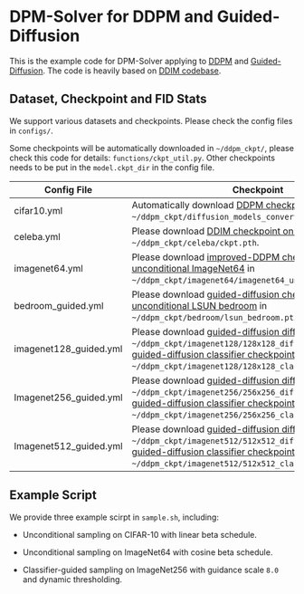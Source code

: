 # DPM-Solver for DDPM and Guided-Diffusion

This is the example code for DPM-Solver applying to [DDPM](https://arxiv.org/abs/2006.11239) and [Guided-Diffusion](https://arxiv.org/abs/2105.05233). The code is heavily based on [DDIM codebase](https://github.com/ermongroup/ddim).

## Dataset, Checkpoint and FID Stats
We support various datasets and checkpoints. Please check the config files in `configs/`.

Some checkpoints will be automatically downloaded in `~/ddpm_ckpt/`, please check this code for details: `functions/ckpt_util.py`. Other checkpoints needs to be put in the `model.ckpt_dir` in the config file.

| Config File            | Checkpoint                                                   | FID Stats                                                    |
| ---------------------- | ------------------------------------------------------------ | ------------------------------------------------------------ |
| cifar10.yml            | Automatically download [DDPM checkpoint on CIFAR-10](https://github.com/pesser/pytorch_diffusion) in `~/ddpm_ckpt/diffusion_models_converted/`. | [Download](https://drive.google.com/drive/folders/1_OpTXVPLffZM8BG-V3Ahsxk99aqxW7C3?usp=sharing) in `./fid_stats/fid_stats_cifar10_train_pytorch.npz` |
| celeba.yml             | Please download [DDIM checkpoint on Celeb-A](https://drive.google.com/file/d/1R_H-fJYXSH79wfSKs9D-fuKQVan5L-GR/view) in `~/ddpm_ckpt/celeba/ckpt.pth`. | [Download](https://drive.google.com/drive/folders/1_OpTXVPLffZM8BG-V3Ahsxk99aqxW7C3?usp=sharing) in `./fid_stats/fid_stats_celeba64_train_50000_ddim.npz` |
| imagenet64.yml         | Please download [improved-DDPM checkpoint on unconditional ImageNet64](https://openaipublic.blob.core.windows.net/diffusion/march-2021/imagenet64_uncond_100M_1500K.pt) in `~/ddpm_ckpt/imagenet64/imagenet64_uncond_100M_1500K.pt`. | [Download](https://drive.google.com/drive/folders/1_OpTXVPLffZM8BG-V3Ahsxk99aqxW7C3?usp=sharing) in `./fid_stats/fid_stats_imagenet64_train.npz` |
| bedroom_guided.yml     | Please download [guided-diffusion checkpoint on unconditional LSUN bedroom](https://openaipublic.blob.core.windows.net/diffusion/jul-2021/lsun_bedroom.pt) in `~/ddpm_ckpt/bedroom/lsun_bedroom.pt`. | [Download](https://openaipublic.blob.core.windows.net/diffusion/jul-2021/ref_batches/lsun/bedroom/VIRTUAL_lsun_bedroom256.npz) in `./fid_stats/VIRTUAL_lsun_bedroom256.npz` |
| imagenet128_guided.yml | Please download [guided-diffusion diffusion checkpoint](https://openaipublic.blob.core.windows.net/diffusion/jul-2021/128x128_diffusion.pt) in `~/ddpm_ckpt/imagenet128/128x128_diffusion.pt`, and [guided-diffusion classifier checkpoint](https://openaipublic.blob.core.windows.net/diffusion/jul-2021/128x128_classifier.pt) in `~/ddpm_ckpt/imagenet128/128x128_classifier.pt`. | [Download](https://openaipublic.blob.core.windows.net/diffusion/jul-2021/ref_batches/imagenet/128/VIRTUAL_imagenet128_labeled.npz) in `./fid_stats/VIRTUAL_imagenet128_labeled.npz` |
| Imagenet256_guided.yml | Please download [guided-diffusion diffusion checkpoint](https://openaipublic.blob.core.windows.net/diffusion/jul-2021/256x256_diffusion.pt) in `~/ddpm_ckpt/imagenet256/256x256_diffusion.pt`, and [guided-diffusion classifier checkpoint](https://openaipublic.blob.core.windows.net/diffusion/jul-2021/256x256_classifier.pt) in `~/ddpm_ckpt/imagenet256/256x256_classifier.pt`. | [Download](https://openaipublic.blob.core.windows.net/diffusion/jul-2021/ref_batches/imagenet/128/VIRTUAL_imagenet128_labeled.npz) in `./fid_stats/VIRTUAL_imagenet128_labeled.npz` |
| Imagenet512_guided.yml | Please download [guided-diffusion diffusion checkpoint](https://openaipublic.blob.core.windows.net/diffusion/jul-2021/512x512_diffusion.pt) in `~/ddpm_ckpt/imagenet512/512x512_diffusion.pt`, and [guided-diffusion classifier checkpoint](https://openaipublic.blob.core.windows.net/diffusion/jul-2021/512x512_classifier.pt) in `~/ddpm_ckpt/imagenet512/512x512_classifier.pt`. | [Download](https://openaipublic.blob.core.windows.net/diffusion/jul-2021/ref_batches/imagenet/512/VIRTUAL_imagenet512.npz) in `./fid_stats/VIRTUAL_imagenet512.npz` |

## Example Script
We provide three example scirpt in `sample.sh`, including:

- Unconditional sampling on CIFAR-10 with linear beta schedule.

- Unconditional sampling on ImageNet64 with cosine beta schedule.

- Classifier-guided sampling on ImageNet256 with guidance scale `8.0` and dynamic thresholding. 
